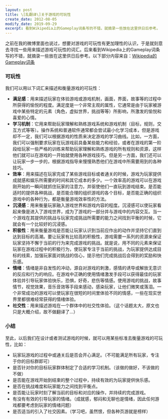 ```yaml
---
layout: post
title: \[乱翻译\]关于游戏的可玩性
create_date: 2012-08-05
modify_date: 2019-09-29
excerpt: 看到Wikipedia上的Gameplay词条写的不错，就摘录一些放在这里供日后参考。
--- 
```


之前在我的微博里面也说过，想要对游戏的可玩性有更加理性的认识，于是就刻意去寻找一些用来描述游戏可玩性的词汇。后来看到Wikipedia上的Gameplay词条写的不错，就摘录一些放在这里供日后参考。以下部分内容来自：[Wikipedia的Gameplay词条](http://en.wikipedia.org/wiki/Gameplay)
### 可玩性
我们可以用以下词汇来描述和衡量游戏的可玩性：
* **满足感**：用来描述玩家在体验游戏或游戏机制，画面，界面，故事等的过程中所获得的愉悦的程度。满足度是一个非常主观的属性，它通常是由于玩家被游戏中某些特定的元素（角色，虚拟世界，挑战等等）所影响，所激发的愉悦和喜爱的心情。
* **学习机制**：它用来帮助玩家理解和熟练游戏系统和游戏机制（目标，规则，交互方式等等）。操作系统和普通软件通常都会尝试最小化学习成本，但是游戏却不一定，我们可以根据游戏的性质来决定游戏的学习曲线。比如，一方面，我们可以强制要求玩家在玩游戏前具备某些能力和经验，或者在游戏的第一阶段给玩家一些严格的训练来帮助玩家理解和熟练游戏的所有规则和资源，这样他们就可以在游戏的一开始就使用各种游戏技巧。但是另一方面，我们还可以让玩家一步一步的，根据游戏指导来慢慢熟悉他们在游戏中所需要用到的各种技巧。
* **效率**：用来描述在玩家完成了某些游戏目标或者通关的时候，游戏为玩家提供成就感和娱乐所需要的时间和其它成本的多少。一个效率高的游戏可以在游戏刚开始的一瞬间就抓住玩家的注意力，并驱使他们一直玩到游戏结束。是否能适时的提供各种挑战，是否能合理的组织游戏的各个目标，是否能正确的组织游戏中的各种行为，都是衡量游戏效率性的方法。
* **沉浸感**：用来衡量玩家融入游戏世界和游戏内容的程度。沉浸感可以使玩家看起来像是进入了游戏世界，成为了游戏的一部分并与游戏中的内容交互。当一个游戏在其提供的挑战与玩家完成挑战所需要的能力之间找到平衡的时候，它就会有一个比较好的沉浸感。
* **积极性**：用来衡量游戏是否能让玩家认识到当前应作出的动作并坚持它们直到达到目标的高潮。要让玩家有比较高的积极性，游戏需要一系列的资源来保证玩家坚持不懈于当前的行为来完成游戏的挑战。就是说，用不同的元素来保证玩家在游戏过程中的积极行为，使玩家专注于当前的挑战，为玩家提供达成目标的线索，加强玩家面对挑战的信心，提示他们完成挑战后会得到的奖励和快乐感。
* **情绪**：情绪是非自发性的冲动，源自对游戏的刺激，感情的诱导或解放无意识的反应和行为的响应。在游戏中正确的使用情绪激发手段可以获得最佳的玩家体验并引导玩家体验快乐，恐惧，好奇，悲伤等情感。使用游戏的挑战，故事情节，视觉效果，音乐音效等手段来感动，感染玩家，让他们微笑或落泪。一个非常成功的游戏可以使玩家在很短的时间里体验不同的情感，一些在现实世界里都很难经常获得的情绪体验。
* **社交性**：用来描述游戏在一个群体中的社交性体验。（这个话题太大，原文也只是大概介绍，故不做翻译了...）

### 小结
至此，以后我们在设计或者测试游戏的时候，就可以用某些标准去衡量游戏的可玩性，比如：
* 玩家玩游戏的过程中或通关后是否会开心满足。（不可能满足所有玩家，专注于你的目标群即可）
* 是否针对你的目标玩家群体制定了合适的学习机制。（该做的做好，不该做的不做）
* 是否能在游戏开始到结束的整个过程中，持续有效的为玩家提供快乐感。
* 是否在挑战难度和玩家能力之间找到平衡点。
* 是否能让玩家时刻了解当前的目标和对应的操作，并持续的完成游戏。
* 有没有有效的引导玩家的情绪。（成就感，郁闷和无聊也是情绪，因此任何游戏都要考虑到玩家的情绪问题）
* 是否适当的引入了社交因素。（学习吧，虽然恨，但各种页游就是榜样）

